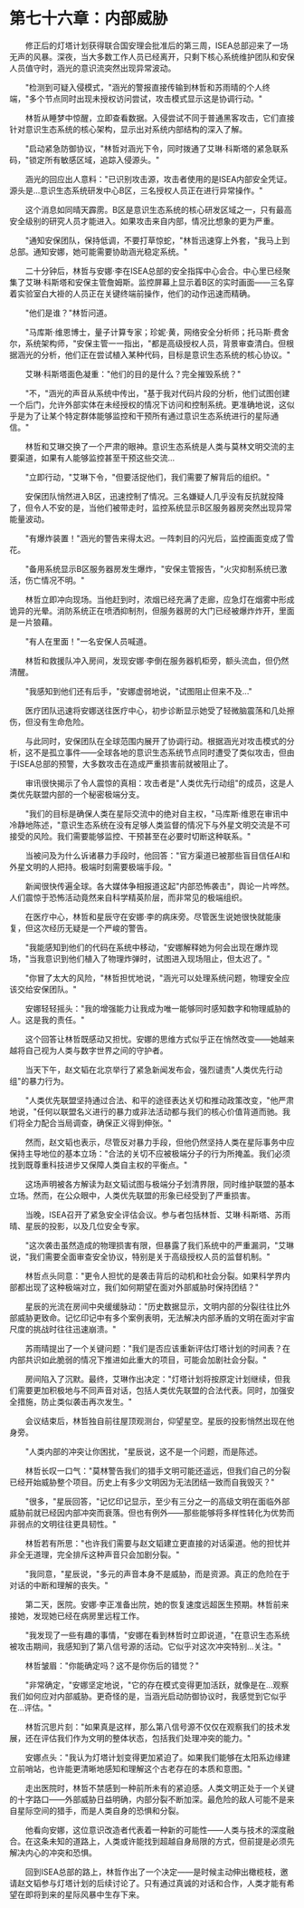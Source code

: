 # 第七十六章：内部威胁

　　修正后的灯塔计划获得联合国安理会批准后的第三周，ISEA总部迎来了一场无声的风暴。深夜，当大多数工作人员已经离开，只剩下核心系统维护团队和安保人员值守时，涵光的意识流突然出现异常波动。

　　"检测到可疑入侵模式，"涵光的警报直接传输到林哲和苏雨晴的个人终端，"多个节点同时出现未授权访问尝试，攻击模式显示这是协调行动。"

　　林哲从睡梦中惊醒，立即查看数据。入侵尝试不同于普通黑客攻击，它们直接针对意识生态系统的核心架构，显示出对系统内部结构的深入了解。

　　"启动紧急防御协议，"林哲对涵光下令，同时拨通了艾琳·科斯塔的紧急联系码，"锁定所有敏感区域，追踪入侵源头。"

　　涵光的回应出人意料："已识别攻击源，攻击者使用的是ISEA内部安全凭证。源头是...意识生态系统研发中心B区，三名授权人员正在进行异常操作。"

　　这个消息如同晴天霹雳。B区是意识生态系统的核心研发区域之一，只有最高安全级别的研究人员才能进入。如果攻击来自内部，情况比想象的更为严重。

　　"通知安保团队，保持低调，不要打草惊蛇，"林哲迅速穿上外套，"我马上到总部。通知安娜，她可能需要协助涵光稳定系统。"

　　二十分钟后，林哲与安娜·李在ISEA总部的安全指挥中心会合。中心里已经聚集了艾琳·科斯塔和安保主管詹姆斯。监控屏幕上显示着B区的实时画面——三名穿着实验室白大褂的人员正在关键终端前操作，他们的动作迅速而精确。

　　"他们是谁？"林哲问道。

　　"马库斯·维恩博士，量子计算专家；珍妮·黄，网络安全分析师；托马斯·费舍尔，系统架构师，"安保主管一一指出，"都是高级授权人员，背景审查清白。但根据涵光的分析，他们正在尝试植入某种代码，目标是意识生态系统的核心协议。"

　　艾琳·科斯塔面色凝重："他们的目的是什么？完全摧毁系统？"

　　"不，"涵光的声音从系统中传出，"基于我对代码片段的分析，他们试图创建一个后门，允许外部实体在未经授权的情况下访问和控制系统。更准确地说，这似乎是为了让某个特定群体能够监控和干预所有通过意识生态系统进行的星际通信。"

　　林哲和艾琳交换了一个严肃的眼神。意识生态系统是人类与莫林文明交流的主要渠道，如果有人能够监控甚至干预这些交流...

　　"立即行动，"艾琳下令，"但要活捉他们，我们需要了解背后的组织。"

　　安保团队悄然进入B区，迅速控制了情况。三名嫌疑人几乎没有反抗就投降了，但令人不安的是，当他们被带走时，监控系统显示B区服务器房突然出现异常能量波动。

　　"有爆炸装置！"涵光的警告来得太迟。一阵刺目的闪光后，监控画面变成了雪花。

　　"备用系统显示B区服务器房发生爆炸，"安保主管报告，"火灾抑制系统已激活，伤亡情况不明。"

　　林哲立即冲向现场。当他赶到时，浓烟已经充满了走廊，应急灯在烟雾中形成诡异的光晕。消防系统正在喷洒抑制剂，但服务器房的大门已经被爆炸炸开，里面是一片狼藉。

　　"有人在里面！"一名安保人员喊道。

　　林哲和救援队冲入房间，发现安娜·李倒在服务器机柜旁，额头流血，但仍然清醒。

　　"我感知到他们还有后手，"安娜虚弱地说，"试图阻止但来不及..."

　　医疗团队迅速将安娜送往医疗中心，初步诊断显示她受了轻微脑震荡和几处擦伤，但没有生命危险。

　　与此同时，安保团队在全球范围内展开了协调行动。根据涵光对攻击模式的分析，这不是孤立事件——全球各地的意识生态系统节点同时遭受了类似攻击，但由于ISEA总部的预警，大多数攻击在造成严重损害前就被阻止了。

　　审讯很快揭示了令人震惊的真相：攻击者是"人类优先行动组"的成员，这是人类优先联盟内部的一个秘密极端分支。

　　"我们的目标是确保人类在星际交流中的绝对自主权，"马库斯·维恩在审讯中冷静地陈述，"意识生态系统在没有足够人类监督的情况下与外星文明交流是不可接受的风险。我们需要能够监控、干预甚至在必要时切断这种联系。"

　　当被问及为什么诉诸暴力手段时，他回答："官方渠道已被那些盲目信任AI和外星文明的人把持。极端时刻需要极端手段。"

　　新闻很快传遍全球。各大媒体争相报道这起"内部恐怖袭击"，舆论一片哗然。人们震惊于恐怖活动竟然来自科学精英阶层，而非常见的极端组织。

　　在医疗中心，林哲和星辰守在安娜·李的病床旁。尽管医生说她很快就能康复，但这次经历无疑是一个严峻的警告。

　　"我能感知到他们的代码在系统中移动，"安娜解释她为何会出现在爆炸现场，"当我意识到他们植入了物理炸弹时，试图进入现场阻止，但太迟了。"

　　"你冒了太大的风险，"林哲担忧地说，"涵光可以处理系统问题，物理安全应该交给安保团队。"

　　安娜轻轻摇头："我的增强能力让我成为唯一能够同时感知数字和物理威胁的人。这是我的责任。"

　　这个回答让林哲既感动又担忧。安娜的思维方式似乎正在悄然改变——她越来越将自己视为人类与数字世界之间的守护者。

　　当天下午，赵文韬在北京举行了紧急新闻发布会，强烈谴责"人类优先行动组"的暴力行为。

　　"人类优先联盟坚持通过合法、和平的途径表达关切和推动政策改变，"他严肃地说，"任何以联盟名义进行的暴力或非法活动都与我们的核心价值背道而驰。我们将全力配合当局调查，确保正义得到伸张。"

　　然而，赵文韬也表示，尽管反对暴力手段，但他仍然坚持人类在星际事务中应保持主导地位的基本立场："合法的关切不应被极端分子的行为所掩盖。我们必须找到既尊重科技进步又保障人类自主权的平衡点。"

　　这场声明被各方解读为赵文韬试图与极端分子划清界限，同时维护联盟的基本立场。然而，在公众眼中，人类优先联盟的形象已经受到了严重损害。

　　当晚，ISEA召开了紧急安全评估会议。参与者包括林哲、艾琳·科斯塔、苏雨晴、星辰的投影，以及几位安全专家。

　　"这次袭击虽然造成的物理损害有限，但暴露了我们系统中的严重漏洞，"艾琳说，"我们需要全面审查安全协议，特别是关于高级授权人员的监督机制。"

　　林哲点头同意："更令人担忧的是袭击背后的动机和社会分裂。如果科学界内部都出现了这种极端对立，我们如何期望在面对外部威胁时保持团结？"

　　星辰的光流在房间中央缓缓脉动："历史数据显示，文明内部的分裂往往比外部威胁更致命。记忆印记中有多个案例表明，无法解决内部矛盾的文明在面对宇宙尺度的挑战时往往迅速崩溃。"

　　苏雨晴提出了一个关键问题："我们是否应该重新评估灯塔计划的时间表？在内部共识如此脆弱的情况下推进如此重大的项目，可能会加剧社会分裂。"

　　房间陷入了沉默。最终，艾琳作出决定："灯塔计划将按原定计划继续，但我们需要更加积极地与不同声音对话，包括人类优先联盟的合法代表。同时，加强安全措施，防止类似袭击再次发生。"

　　会议结束后，林哲独自前往屋顶观测台，仰望星空。星辰的投影悄然出现在他身旁。

　　"人类内部的冲突让你困扰，"星辰说，这不是一个问题，而是陈述。

　　林哲长叹一口气："莫林警告我们的猎手文明可能还遥远，但我们自己的分裂已经开始威胁整个项目。历史上有多少文明因为无法团结一致而自我毁灭？"

　　"很多，"星辰回答，"记忆印记显示，至少有三分之一的高级文明在面临外部威胁前就已经因内部冲突而衰落。但也有例外——那些能够将多样性转化为优势而非弱点的文明往往更具韧性。"

　　林哲若有所思："也许我们需要与赵文韬建立更直接的对话渠道。他的担忧并非全无道理，完全排斥这种声音只会加剧分裂。"

　　"我同意，"星辰说，"多元的声音本身不是威胁，而是资源。真正的危险在于对话的中断和理解的丧失。"

　　第二天，医院。安娜·李正准备出院，她的恢复速度远超医生预期。林哲前来接她，发现她已经在病房里远程工作。

　　"我发现了一些有趣的事情，"安娜在看到林哲时立即说道，"在意识生态系统被攻击期间，我感知到了第八信号源的活动。它似乎对这次冲突特别...关注。"

　　林哲皱眉："你能确定吗？这不是你伤后的错觉？"

　　"非常确定，"安娜坚定地说，"它的存在模式变得更加活跃，就像是在...观察我们如何应对内部威胁。更奇怪的是，当涵光启动防御协议时，我感觉到它似乎在...评估。"

　　林哲沉思片刻："如果真是这样，那么第八信号源不仅仅在观察我们的技术发展，还在评估我们作为文明的整体状态，包括我们处理冲突的能力。"

　　安娜点头："我认为灯塔计划变得更加紧迫了。如果我们能够在太阳系边缘建立前哨站，也许能更清晰地感知和理解这个古老存在的本质和意图。"

　　走出医院时，林哲不禁感到一种前所未有的紧迫感。人类文明正处于一个关键的十字路口——外部威胁日益明确，内部分裂不断加深。最危险的敌人可能不是来自星际空间的猎手，而是人类自身的恐惧和分裂。

　　他看向安娜，这位意识改造者代表着一种新的可能性——人类与技术的深度融合。在这条未知的道路上，人类或许能找到超越自身局限的方式，但前提是必须先解决内心的冲突和恐惧。

　　回到ISEA总部的路上，林哲作出了一个决定——是时候主动伸出橄榄枝，邀请赵文韬参与灯塔计划的后续讨论了。只有通过真诚的对话和合作，人类才能有希望在即将到来的星际风暴中生存下来。 